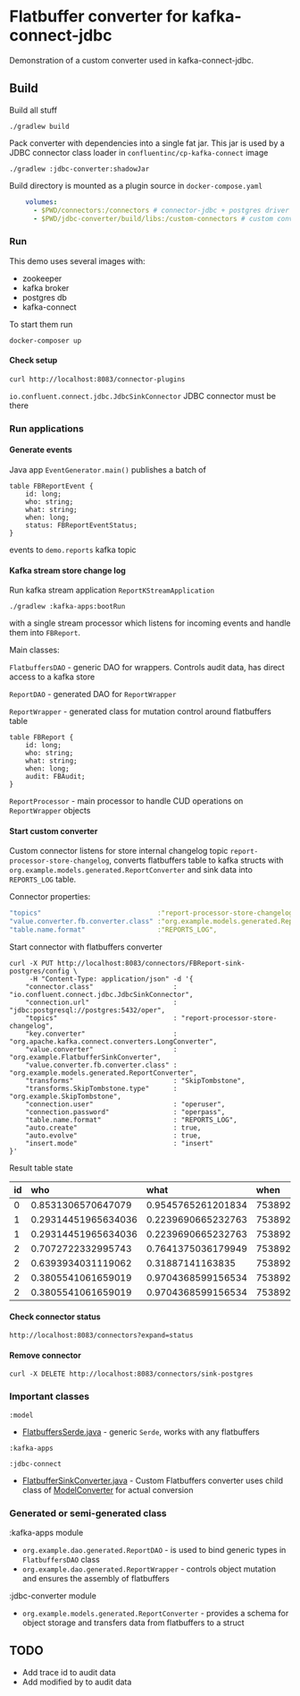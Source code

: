 # Flatbuffer converter for kafka-connect-jdbc

Demonstration of a custom converter used in kafka-connect-jdbc.

## Build

Build all stuff

```shell
./gradlew build
```

Pack converter with dependencies into a single fat jar. This jar is used by a JDBC connector class loader in
`confluentinc/cp-kafka-connect` image

```shell
./gradlew :jdbc-converter:shadowJar
```

Build directory is mounted as a plugin source in `docker-compose.yaml`

```yaml
    volumes:
      - $PWD/connectors:/connectors # connector-jdbc + postgres driver
      - $PWD/jdbc-converter/build/libs:/custom-connectors # custom converter build dir
```

### Run

This demo uses several images with:

* zookeeper
* kafka broker
* postgres db
* kafka-connect

To start them run

```shell
docker-composer up
```

#### Check setup

```shell
curl http://localhost:8083/connector-plugins
```

`io.confluent.connect.jdbc.JdbcSinkConnector` JDBC connector must be there

### Run applications

#### Generate events

Java app `EventGenerator.main()` publishes a batch of

```flatbuffers
table FBReportEvent {
    id: long;
    who: string;
    what: string;
    when: long;
    status: FBReportEventStatus;
}
```

events to `demo.reports` kafka topic

#### Kafka stream store change log

Run kafka stream application `ReportKStreamApplication`

```shell
./gradlew :kafka-apps:bootRun
```

with a single stream processor which listens for incoming events and handle them into `FBReport`.

Main classes: 

`FlatbuffersDAO` -  generic DAO for wrappers. Controls audit data, has direct access to a kafka store

`ReportDAO` - generated DAO for `ReportWrapper`

`ReportWrapper` - generated class for mutation control around flatbuffers table

```flatbuffers
table FBReport {
    id: long;
    who: string;
    what: string;
    when: long;
    audit: FBAudit;
}
```

`ReportProcessor` - main processor to handle CUD operations on `ReportWrapper` objects

#### Start custom converter

Custom connector listens for store internal changelog topic
`report-processor-store-changelog`, converts flatbuffers table to kafka structs
with `org.example.models.generated.ReportConverter` and sink data into `REPORTS_LOG` table.

Connector properties:

```yaml
"topics"                             :"report-processor-store-changelog",
"value.converter.fb.converter.class" :"org.example.models.generated.ReportConverter",
"table.name.format"                  :"REPORTS_LOG",
```

Start connector with flatbuffers converter

```shell
curl -X PUT http://localhost:8083/connectors/FBReport-sink-postgres/config \
     -H "Content-Type: application/json" -d '{
    "connector.class"                    : "io.confluent.connect.jdbc.JdbcSinkConnector",
    "connection.url"                     : "jdbc:postgresql://postgres:5432/oper",
    "topics"                             : "report-processor-store-changelog",
    "key.converter"                      : "org.apache.kafka.connect.converters.LongConverter",
    "value.converter"                    : "org.example.FlatbufferSinkConverter",
    "value.converter.fb.converter.class" : "org.example.models.generated.ReportConverter",
    "transforms"                         : "SkipTombstone",
    "transforms.SkipTombstone.type"      : "org.example.SkipTombstone",
    "connection.user"                    : "operuser",
    "connection.password"                : "operpass",
    "table.name.format"                  : "REPORTS_LOG",
    "auto.create"                        : true,
    "auto.evolve"                        : true,
    "insert.mode"                        : "insert"
}'
```

Result table state

| id | who | what | when | audit\_\_trace\_id | audit\_\_version | audit\_\_created\_at | audit\_\_modified\_at | audit\_\_modified\_by | audit\_\_removed |
| :--- | :--- | :--- | :--- | :--- | :--- | :--- | :--- | :--- | :--- |
| 0 | 0.8531306570647079 | 0.9545765261201834 | 753892086890999 | 0 | 1 | 1662647289369 | 1662647289369 |  | false |
| 1 | 0.29314451965634036 | 0.2239690665232763 | 753892661578041 | 0 | 1 | 1662647289380 | 1662647289380 |  | false |
| 1 | 0.29314451965634036 | 0.2239690665232763 | 753892661578041 | 0 | 2 | 1662647289380 | 1662647333486 |  | true |
| 2 | 0.7072722332995743 | 0.7641375036179949 | 753892662035791 | 0 | 1 | 1662647289381 | 1662647289381 |  | false |
| 2 | 0.6393934031119062 | 0.31887141163835 | 753892662182666 | 0 | 2 | 1662647289381 | 1662647289381 |  | false |
| 2 | 0.3805541061659019 | 0.9704368599156534 | 753892662301249 | 0 | 3 | 1662647289381 | 1662647289381 |  | false |
| 2 | 0.3805541061659019 | 0.9704368599156534 | 753892662301249 | 0 | 4 | 1662647289381 | 1662647339269 |  | true |

#### Check connector status

```shell
http://localhost:8083/connectors?expand=status
```

#### Remove connector

```shell
curl -X DELETE http://localhost:8083/connectors/sink-postgres
```
### Important classes

`:model`
* [FlatbuffersSerde.java](https://github.com/limitium/kafka-connect-jdbc-flatbuffers/blob/master/model/src/main/java/org/example/serde/FlatbuffersSerde.java) - generic `Serde`, works with any flatbuffers
  
`:kafka-apps`

`:jdbc-connect`
* [FlatbufferSinkConverter.java](https://github.com/limitium/kafka-connect-jdbc-flatbuffers/blob/master/jdbc-converter/src/main/java/org/example/FlatbufferSinkConverter.java) - Custom Flatbuffers converter uses child class of [ModelConverter](https://github.com/limitium/kafka-connect-jdbc-flatbuffers/blob/master/jdbc-converter/src/main/java/org/example/models/ModelConverter.java) for actual conversion

### Generated or semi-generated class

:kafka-apps module
* `org.example.dao.generated.ReportDAO` - is used to bind generic types in `FlatbuffersDAO` class
* `org.example.dao.generated.ReportWrapper` - controls object mutation and ensures the assembly of flatbuffers

:jdbc-converter module
* `org.example.models.generated.ReportConverter` - provides a schema for object storage and transfers data from flatbuffers to a struct

## TODO

* Add trace id to audit data
* Add modified by to audit data
